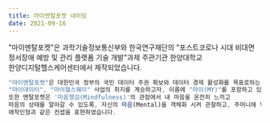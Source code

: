 ```yaml
---
title: 마이멘탈포켓 네이밍
date: 2021-09-16
---
```


"마이멘탈포켓"은 과학기술정보통신부와 한국연구재단의 "포스트코로나 시대 비대면 <br> 정서장애 예방 및 관리 플랫폼 기술 개발"과제 주관기관 한양대학교  <br> 한양디지털헬스케어센터에서 제작되었습니다.

```js
"마이멘탈포켓"은 대한민국 정부의 국민 데이터 주권 확보와 데이터 경제 활성화를 목표로하는
"마이데이터", "마이헬스웨이" 사업의 취지를 계승하고자, 이름에 "마이(MY)"를 포함하고 있습니다.
또한 멘탈포켓은 '마음챙김(Mindfulness)'의 관점에서 내 마음을 온전히 느끼고 
마음의 상태를 알아갈 수 있도록, 자신의 마음(Mental)을 객체화 시켜 관찰하고, 주머니에 넣고 다닐 수 있는
애착인형과 같은 컨셉을 표현하였습니다.
```


